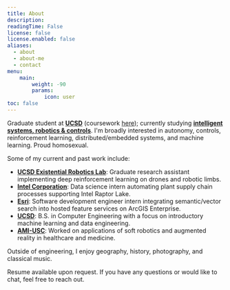 ```yaml
---
title: About
description: 
readingTime: False
license: false
license.enabled: false
aliases:
  - about
  - about-me
  - contact
menu:
    main: 
        weight: -90
        params:
            icon: user
toc: false
---
```


Graduate student at **[UCSD](https://ucsd.edu)** (coursework [here](https://brandonszeto.com/coursework/)); currently studying **[intelligent
systems, robotics & controls](https://www.ece.ucsd.edu/faculty-research/ece-research-areas/intelligent-systems-robotics-control-impacted)**. I'm broadly interested in autonomy, controls, reinforcement learning, distributed/embedded systems, and machine learning. Proud homosexual.

Some of my current and past work include:
- **[UCSD Existential Robotics Lab](http://erl.ucsd.edu)**: Graduate research
assistant implementing deep reinforcement learning on drones and robotic limbs.
- **[Intel Corporation](https://www.intel.com/content/www/us/en/homepage.html)**: Data science intern automating plant supply chain processes supporting Intel Raptor Lake. 
- **[Esri](https://www.esri.com/en-us/home)**: Software development engineer intern integrating semantic/vector search into hosted feature services on ArcGIS Enterprise.
- **[UCSD](http://erl.ucsd.edu)**: B.S. in Computer Engineering with a focus on introductory machine learning and data engineering.
- **[AMI-USC](https://research.usc.edu/news/2021/09/alfred-e-mann-institute-for-biomedical-engineering/)**: Worked on applications of soft robotics and augmented reality in healthcare and medicine.

Outside of engineering, I enjoy geography, history, photography, and classical music.

Resume available upon request. If you have any questions or would like to chat, feel free to reach out.
